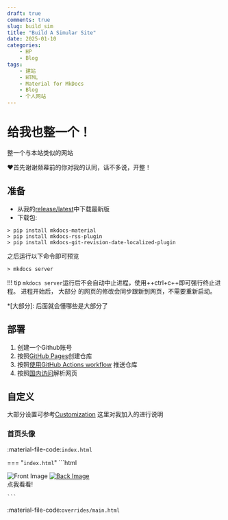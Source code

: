 ```yaml
---
draft: true 
comments: true
slug: build_sim
title: "Build A Simular Site"
date: 2025-01-10
categories: 
    - HP
    - Blog
tags:
    - 建站
    - HTML
    - Material for MkDocs
    - Blog
    - 个人网站
---
```

# 给我也整一个！

整一个与本站类似的网站

<!-- more -->

:heart:首先谢谢频幕前的你对我的认同，话不多说，开整！

## 准备

- 从我的[release/latest](https://github.com/Lvista/Lvista.github.io/releases/latest)中下载最新版
- 下载包:
<!-- termynal: { title: powershell } -->

```
> pip install mkdocs-material
> pip install mkdocs-rss-plugin
> pip install mkdocs-git-revision-date-localized-plugin
```
之后运行以下命令即可预览
<!-- termynal: { title: powershell } -->
```
> mkdocs server
```
!!! tip 
    `mkdocs server`运行后不会自动中止进程，使用++ctrl+c++即可强行终止进程。
    进程开始后， 大部分 的网页的修改会同步跟新到网页，不需要重新启动。

*[大部分]: 后面就会懂哪些是大部分了
## 部署

1. 创建一个Github账号
2. 按照[GitHub Pages](https://pages.github.com/)创建仓库
3. 按照[使用GitHub Actions workflow](http://127.0.0.1:8000/blog/2025/01/08/site_build/#github-actions-workflow)
推送仓库
4. 按照[国内访问](http://127.0.0.1:8000/blog/2025/01/08/site_build/#_2)解析网页

## 自定义

大部分设置可参考[Customization](https://squidfunk.github.io/mkdocs-material/customization/)
这里对我加入的进行说明

### 首页头像

:material-file-code:`index.html`

=== "`index.html`"
    ```html
    <div class="flip-container">
        <div class="image-container">
            <!-- docs/assets/images/logo_noBG_circle.png -->
            <img src="https://s2.loli.net/2025/01/09/ve1piNRt6M5ycDQ.png" alt="Front Image">
            <a href="/template/" >
                <!-- docs/assets/images/self_shoot.png -->
                <img src="https://s2.loli.net/2025/01/09/wOzTR9Kyfq2jMHo.png" alt="Back Image">
            </a>
        </div>
        <div class="hover-block">
            点我看看!
        </div>
    </div>

    ```

:material-file-code:`overrides/main.html`


